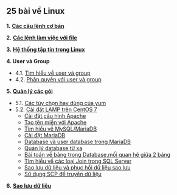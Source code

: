 <h2>25 bài về Linux</h2>  

**1.** [**Các câu lệnh cơ bản**](25-bai-linux/1_basiccommands.md)  


**2.** [**Các lệnh làm việc với file**](25-bai-linux/2_workingwithfiles.md)  

**3.** [**Hệ thống tập tin trong Linux**](25-bai-linux/3_filesystem.md)  

**4.   User và Group**  
- 4.1. [Tìm hiểu về user và group](25-bai-linux/4.1.user_group.md)  
- 4.2. [Phân quyền với user và group](25-bai-linux/4.2.permission.md) 

**5.** [**Quản lý các gói**](25-bai-linux\5.1_package_management.md)  
- 5.1. [Các tùy chọn hay dùng của yum](25-bai-linux/5.1_package_management.md)  
- 5.2. [Cài đặt LAMP trên CentOS 7](../LAMP/lamp.md)  
    - [Cài đặt,cấu hình Apache](..//LAMP/Apache/install_httpd.md)  
    - [Tạo tên miền với Apache](../LAMP/Apache/doamin.md)
    - [Tìm hiểu về MySQL/MariaDB](../LAMP/MariaDB/mysql.md)  
    - [Cài đặt MariaDB](../LAMP/MariaDB/install_mariadb.md)  
    - [Database và user database trong MariaDB](../LAMP/MariaDB/db.md)  
    - [Quản lý database từ xa](../LAMP/MariaDB/remote.md)  
    - [Bài toán về bảng trong Database,mối quan hệ giữa 2 bảng](../LAMP/MariaDB/baitoandb.md)
    - [Tìm hiểu về các loại Join trong SQL Server](../LAMP/MariaDB/join.md)
    - [Sao lưu dữ liệu và phục hồi dữ liệu sao lưu](../LAMP/MariaDB/backup_restore.md)  
    - [Sử dụng SCP để truyền dữ liệu](../LAMP/MariaDB/scp.md)

**6.** [**Sao lưu dữ liệu**](25-bai-linux/6.backup.md)
